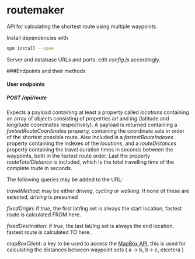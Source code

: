# routemaker
API for calculating the shortest route using multiple waypoints

Install dependencies with
```bash
npm install --save
```

Server and database URLs and ports: edit *config.js* accordingly.

###Endpoints and their methods

#### User endpoints

##### POST /api/route

Expects a payload containing at least a property called *locations* containing an array of objects consisting of properties *lat* and *lng* (latitude and longitude coordinates respectively).
A payload is returned containing a *fastestRouteCoordinates* property, containing the coordinate sets in order of the shortest possible route.
Also included is a *fastestRouteIndexes* property containing the indexes of the *locations*, and a *routeDistances* property containing the travel duration times in seconds between the waypoints, both in the fastest route order.
Last the property *routeTotalDistance* is included, which is the total travelling time of the complete route in seconds.

The following queries may be added to the URL:

*travelMethod*: may be either *driving*, *cycling* or *walking*. If none of these are selected, *driving* is presumed

*fixedOrigin*: if *true*, the first lat/lng set is always the start location, fastest route is calculated FROM here.

*fixedDestination*: if *true*, the last lat/lng set is always the end location, fastest route is calculated TO here.

*mapBoxClient*: a key to be used to access the [MapBox API](https://www.mapbox.com/api-documentation/#distance), this is used for calculating the distances between waypoint sets ( a -> b, b-> c, etcetera )

